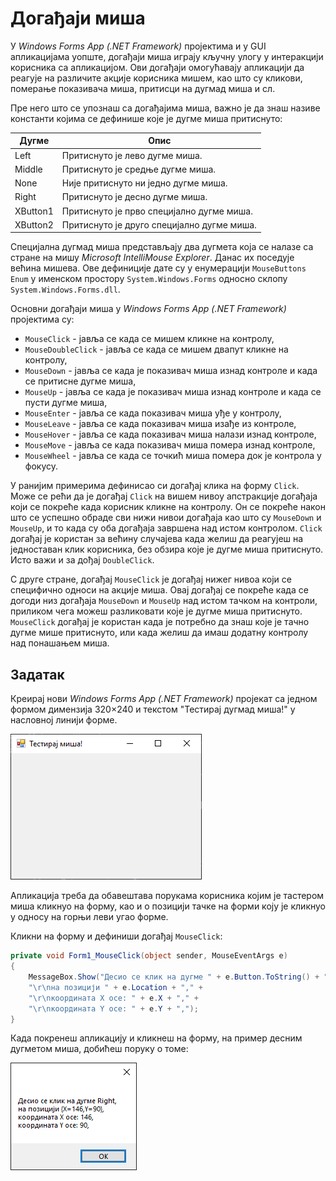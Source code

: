 # Догађаји миша

У *Windows Forms App (.NET Framework)* пројектима и у GUI апликацијама уопште,
догађаји миша играју кључну улогу у интеракцији корисника са апликацијом. Ови
догађаји омогућавају апликацији да реагује на различите акције корисника мишем,
као што су кликови, померање показивача миша, притисци на дугмад миша и сл.

Пре него што се упознаш са догађајима миша, важно је да знаш називе константи
којима се дефинише које је дугме миша притиснуто:

| Дугме    | Опис                                       |
|----------|--------------------------------------------|
| Left     | Притиснуто је лево дугме миша.             |
| Middle   | Притиснуто је средње дугме миша.           |
| None     | Није притиснуто ни једно дугме миша.       |
| Right    | Притиснуто је десно дугме миша.            |
| XButton1 | Притиснуто је прво специјално дугме миша.  |
| XButton2 | Притиснуто је друго специјално дугме миша. |

Специјална дугмад миша представљају два дугмета која се налазе са стране на
мишу *Microsoft IntelliMouse Explorer*. Данас их поседује већина мишева.
Ове дефиниције дате су у енумерацији `MouseButtons Enum` у именском простору
`System.Windows.Forms` односно склопу `System.Windows.Forms.dll`.

Основни догађаји миша у *Windows Forms App (.NET Framework)* пројектима су:

* `MouseClick` - јавља се када се мишем кликне на контролу,
* `MouseDoubleClick` - јавља се када се мишем двапут кликне на контролу,
* `MouseDown` - јавља се када је показивач миша изнад контроле и када се
притисне дугме миша,
* `MouseUp` - јавља се када је показивач миша изнад контроле и када се
пусти дугме миша,
* `MouseEnter` - јавља се када показивач миша уђе у контролу,
* `MouseLeave` - јавља се када показивач миша изађе из контроле,
* `MouseHover` - јавља се када показивач миша налази изнад контроле,
* `MouseMove` - јавља се када показивач миша помера изнад контроле,
* `MouseWheel` - јавља се када се точкић миша помера док је контрола у фокусу.

У ранијим примерима дефинисао си догађај клика на форму `Click`. Може се рећи
да је догађај `Click` на вишем нивоу апстракције догађаја који се покреће када
корисник кликне на контролу. Он се покреће након што се успешно обраде сви нижи
нивои догађаја као што су `MouseDown` и `MouseUp`, и то када су оба догађаја
завршена над истом контролом. `Click` догађај је користан за већину случајева
када желиш да реагујеш на једноставан клик корисника, без обзира које је дугме
миша притиснуто. Исто важи и за дођај `DoubleClick`.

С друге стране, догађај `MouseClick` је догађај нижег нивоа који се специфично
односи на акције миша. Овај догађај се покреће када се догоди низ догађаја
`MouseDown` и `MouseUp` над истом тачком на контроли, приликом чега можеш
разликовати које је дугме миша притиснуто. `MouseClick` догађај је користан
када је потребно да знаш које је тачно дугме мише притиснуто, или када желиш да
имаш додатну контролу над понашањем миша.

## Задатак

Креирај нови *Windows Forms App (.NET Framework)* пројекат са једном формом
димензија 320×240 и текстом "Тестирај дугмад миша!" у насловној линији форме.

![Догађаји миша](./images/mouse-01.png)

Апликација треба да обавештава порукама корисника којим је тастером миша
кликнуо на форму, као и о позицији тачке на форми коју је кликнуо у односу на
горњи леви угао форме.

Кликни на форму и дефиниши догађај `MouseClick`:

```cs
private void Form1_MouseClick(object sender, MouseEventArgs e)
{
    MessageBox.Show("Десио се клик на дугме " + e.Button.ToString() + "," +
    "\r\nна позицији " + e.Location + "," +
    "\r\nкоордината X осе: " + e.X + "," +
    "\r\nкоордината Y осе: " + e.Y + ",");
}
```

Када покренеш апликацију и кликнеш на форму, на пример десним дугметом миша,
добићеш поруку о томе:

![Догађаји миша](./images/mouse-02.png)
